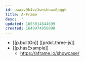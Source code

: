 ```yaml
---
id: uwaxv9k4vz3wnsbnwx8pqqk
title: A-Frame
desc: ''
updated: 1655014844699
created: 1649974956098
---
```



- [[p.builtOn]] [[prdct.three-js]]
- [[p.hasExample]] 
  - https://aframe.io/showcase/